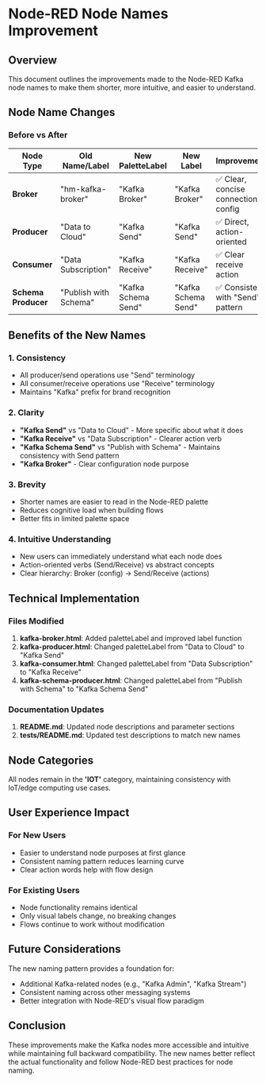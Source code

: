 # Node-RED Node Names Improvement

## Overview

This document outlines the improvements made to the Node-RED Kafka node names to make them shorter, more intuitive, and easier to understand.

## Node Name Changes

### Before vs After

| Node Type | Old Name/Label | New PaletteLabel | New Label | Improvement |
|-----------|----------------|------------------|-----------|-------------|
| **Broker** | "hm-kafka-broker" | "Kafka Broker" | "Kafka Broker" | ✅ Clear, concise connection config |
| **Producer** | "Data to Cloud" | "Kafka Send" | "Kafka Send" | ✅ Direct, action-oriented |
| **Consumer** | "Data Subscription" | "Kafka Receive" | "Kafka Receive" | ✅ Clear receive action |
| **Schema Producer** | "Publish with Schema" | "Kafka Schema Send" | "Kafka Schema Send" | ✅ Consistent with "Send" pattern |

## Benefits of the New Names

### 1. **Consistency**
- All producer/send operations use "Send" terminology
- All consumer/receive operations use "Receive" terminology
- Maintains "Kafka" prefix for brand recognition

### 2. **Clarity**
- **"Kafka Send"** vs "Data to Cloud" - More specific about what it does
- **"Kafka Receive"** vs "Data Subscription" - Clearer action verb
- **"Kafka Schema Send"** vs "Publish with Schema" - Maintains consistency with Send pattern
- **"Kafka Broker"** - Clear configuration node purpose

### 3. **Brevity**
- Shorter names are easier to read in the Node-RED palette
- Reduces cognitive load when building flows
- Better fits in limited palette space

### 4. **Intuitive Understanding**
- New users can immediately understand what each node does
- Action-oriented verbs (Send/Receive) vs abstract concepts
- Clear hierarchy: Broker (config) → Send/Receive (actions)

## Technical Implementation

### Files Modified

1. **kafka-broker.html**: Added paletteLabel and improved label function
2. **kafka-producer.html**: Changed paletteLabel from "Data to Cloud" to "Kafka Send"
3. **kafka-consumer.html**: Changed paletteLabel from "Data Subscription" to "Kafka Receive"
4. **kafka-schema-producer.html**: Changed paletteLabel from "Publish with Schema" to "Kafka Schema Send"

### Documentation Updates

1. **README.md**: Updated node descriptions and parameter sections
2. **tests/README.md**: Updated test descriptions to match new names

## Node Categories

All nodes remain in the **'IOT'** category, maintaining consistency with IoT/edge computing use cases.

## User Experience Impact

### For New Users
- Easier to understand node purposes at first glance
- Consistent naming pattern reduces learning curve
- Clear action words help with flow design

### For Existing Users
- Node functionality remains identical
- Only visual labels change, no breaking changes
- Flows continue to work without modification

## Future Considerations

The new naming pattern provides a foundation for:
- Additional Kafka-related nodes (e.g., "Kafka Admin", "Kafka Stream")
- Consistent naming across other messaging systems
- Better integration with Node-RED's visual flow paradigm

## Conclusion

These improvements make the Kafka nodes more accessible and intuitive while maintaining full backward compatibility. The new names better reflect the actual functionality and follow Node-RED best practices for node naming.
